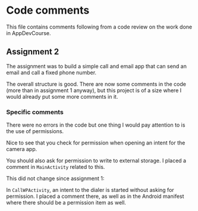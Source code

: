 # Code comments
This file contains comments following from
a code review on the work done in AppDevCourse.

## Assignment 2
The assignment was to build a simple
call and email app that can send an
email and call a fixed phone number.

The overall structure is good. There are now some 
comments in the code (more than in assignment 1 anyway), 
but this project is of a size where I would already put
some more comments in it.

### Specific comments
There were no errors in the code but one
thing I would pay attention to is the use of permissions.

Nice to see that you check for permission when opening
an intent for the camera app.

You should also ask for permission to write to external
storage. I placed a comment in `MainActivity` related to
this.

This did not change since assignment 1:

In `CallWPActivity`, an intent to the dialer is started
without asking for permission. I placed a comment there,
as well as in the Android manifest where there should be
a permission item as well.
